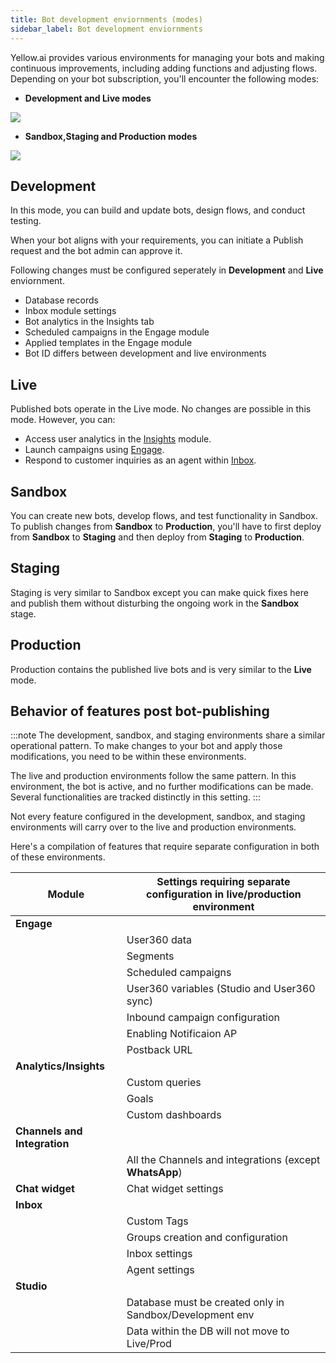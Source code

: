 ```yaml
---
title: Bot development enviornments (modes)
sidebar_label: Bot development enviornments 
---
```


Yellow.ai provides various environments for managing your bots and making continuous improvements, including adding functions and adjusting flows. Depending on your bot subscription, you'll encounter the following modes:

* **Development and Live modes**

![](https://hackmd.io/_uploads/BJM3vb023.png)

* **Sandbox,Staging and Production modes**

![](https://i.imgur.com/WI0YLmE.png)


## Development

In this mode, you can build and update bots, design flows, and conduct testing. 

When your bot aligns with your requirements, you can initiate a Publish request and the bot admin can approve it. 

Following changes must be configured seperately in **Development** and **Live** enviornment. 

* Database records
* Inbox module settings
* Bot analytics in the Insights tab
* Scheduled campaigns in the Engage module
* Applied templates in the Engage module
* Bot ID differs between development and live environments


## Live

Published bots operate in the Live mode. No changes are possible in this mode. However, you can:
- Access user analytics in the [Insights](https://docs.yellow.ai/docs/platform_concepts/growth/introductiontoinsights) module.
- Launch campaigns using [Engage](https://docs.yellow.ai/docs/platform_concepts/engagement/engage).
- Respond to customer inquiries as an agent within [Inbox](https://docs.yellow.ai/docs/platform_concepts/inbox).


## Sandbox

You can create new bots, develop flows, and test functionality in Sandbox. 
To publish changes from **Sandbox** to **Production**, you'll have to first deploy from **Sandbox** to **Staging** and then deploy from **Staging** to **Production**.


## Staging

Staging is very similar to Sandbox except you can make quick fixes here and publish them without disturbing the ongoing work in the **Sandbox** stage.

## Production 

Production contains the published live bots and is very similar to the **Live** mode.




## Behavior of features post bot-publishing

:::note
The development, sandbox, and staging environments share a similar operational pattern. To make changes to your bot and apply those modifications, you need to be within these environments.


The live and production environments follow the same pattern. In this environment, the bot is active, and no further modifications can be made. Several functionalities are tracked distinctly in this setting.
:::

Not every feature configured in the development, sandbox, and staging environments will carry over to the live and production environments.

Here's a compilation of features that require separate configuration in both of these environments.


| Module | Settings requiring separate configuration in live/production environment|
| -------- | -------- |
| **Engage**     |  |
||User360 data |
|| Segments|
||Scheduled campaigns|
||User360 variables (Studio and User360 sync)|
||Inbound campaign configuration|
||Enabling Notificaion AP|
||Postback URL|
|**Analytics/Insights**||
|| Custom queries|
|| Goals |
|| Custom dashboards |
| **Channels and Integration** |	|
|| All the Channels and integrations (except **WhatsApp**) |
| **Chat widget** | Chat widget settings |
|**Inbox**	||
|| Custom Tags|
|| Groups creation and configuration |
|| Inbox settings  |
|| Agent settings |
| **Studio** ||
||Database must be created only in Sandbox/Development env|
||Data within the DB will not move to Live/Prod| 